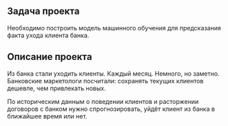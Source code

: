 ## Задача проекта
Необходимо построить модель машинного обучения для предсказания факта ухода клиента банка.

## Описание проекта
 Из банка стали уходить клиенты. Каждый месяц. Немного, но заметно. Банковские маркетологи посчитали: сохранять текущих клиентов дешевле, чем привлекать новых.
 
 По историческим данным о поведении клиентов и расторжении договоров с банком нужно спрогнозировать, уйдёт клиент из банка в ближайшее время или нет.
